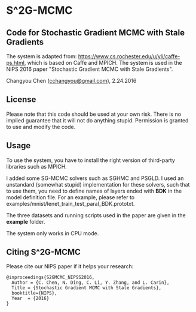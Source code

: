 # S^2G-MCMC
## Code for Stochastic Gradient MCMC with Stale Gradients

The system is adapted from: https://www.cs.rochester.edu/u/yli/caffe-ps.html, which is based on Caffe and MPICH. The system is used in the NIPS 2016 paper "Stochastic Gradient MCMC with Stale Gradients".

Changyou Chen (cchangyou@gmail.com), 2.24.2016

## License

Please note that this code should be used at your own risk. There is no implied guarantee that it will not do anything stupid. Permission is granted to use and modify the code.

## Usage

To use the system, you have to install the right version of third-party libraries such as MPICH.

I added some SG-MCMC solvers such as SGHMC and PSGLD. I used an unstandard (somewhat stupid) implementation for these solvers, such that to use them, you need to define names of layers ended with **BDK** in the model definition file. For an example, please refer to examples/mnist/lenet_train_test_paral_BDK.prototxt.

The three datasets and running scripts used in the paper are given in the **example** folder.

The system only works in CPU mode.

## Citing S^2G-MCMC

Please cite our NIPS paper if it helps your research:

	@inproceedings{S2GMCMC_NIPSS2016,
	  Author = {C. Chen, N. Ding, C. Li, Y. Zhang, and L. Carin},
	  Title = {Stochastic Gradient MCMC with Stale Gradients},
	  booktitle={NIPS},
	  Year  = {2016}
	}

